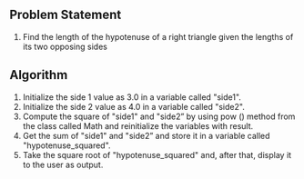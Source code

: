 ## Problem Statement

1.	Find the length of the hypotenuse of a right triangle given the lengths of its two opposing sides




## Algorithm

1.	Initialize the side 1 value as 3.0 in a variable called "side1".
2.	Initialize the side 2 value as 4.0 in a variable called "side2".
3.	Compute the square of "side1" and "side2” by using pow () method from the class called Math and reinitialize the variables with result.
4.	Get the sum of "side1" and "side2” and store it in a variable called "hypotenuse_squared".
5.	Take the square root of "hypotenuse_squared" and, after that, display it to the user as output.